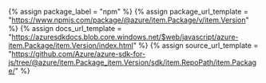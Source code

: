 {% assign package_label = "npm" %}
{% assign package_url_template = "https://www.npmjs.com/package/@azure/item.Package/v/item.Version" %}
{% assign docs_url_template = "https://azuresdkdocs.blob.core.windows.net/$web/javascript/azure-item.Package/item.Version/index.html" %}
{% assign source_url_template = "https://github.com/Azure/azure-sdk-for-js/tree/@azure/item.Package_item.Version/sdk/item.RepoPath/item.Package/" %}